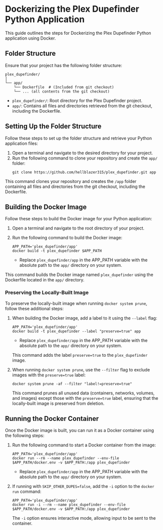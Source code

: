 # Dockerizing the Plex Dupefinder Python Application

This guide outlines the steps for Dockerizing the Plex Dupefinder Python application using Docker.

## Folder Structure

Ensure that your project has the following folder structure:

```
plex_dupefinder/
│
└── app/
    └── Dockerfile  # (Included from git checkout)
    └── ... (all contents from the git checkout)
```

- `plex_dupefinder/`: Root directory for the Plex Dupefinder project.
- `app/`: Contains all files and directories retrieved from the git checkout, including the Dockerfile.

## Setting Up the Folder Structure

Follow these steps to set up the folder structure and retrieve your Python application files:

1. Open a terminal and navigate to the desired directory for your project.
2. Run the following command to clone your repository and create the `app/` folder:
   ```
   git clone https://github.com/hellblazer315/plex_dupefinder.git app
   ```

This command clones your repository and creates the `/app` folder containing all files and directories from the git checkout, including the Dockerfile.

## Building the Docker Image

Follow these steps to build the Docker image for your Python application:

1. Open a terminal and navigate to the root directory of your project.
2. Run the following command to build the Docker image:
   ```
   APP_PATH='plex_dupefinder/app'
   docker build -t plex_dupefinder $APP_PATH
   ```

   - Replace `plex_dupefinder/app` in the APP_PATH variable with the absolute path to the `app/` directory on your system.

This command builds the Docker image named `plex_dupefinder` using the Dockerfile located in the `app/` directory.

### Preserving the Locally-Built Image

To preserve the locally-built image when running `docker system prune`, follow these additional steps:

1. When building the Docker image, add a label to it using the `--label` flag:
   ```
   APP_PATH='plex_dupefinder/app'
   docker build -t plex_dupefinder --label "preserve=true" app
   ```

   - Replace `plex_dupefinder/app` in the APP_PATH variable with the absolute path to the `app/` directory on your system.

   This command adds the label `preserve=true` to the `plex_dupefinder` image.
   

2. When running `docker system prune`, use the `--filter` flag to exclude images with the `preserve=true` label:
   ```
   docker system prune -af --filter "label!=preserve=true"
   ```

   This command prunes all unused data (containers, networks, volumes, and images) except those with the `preserve=true` label, ensuring that the locally-built image is preserved from deletion.

## Running the Docker Container

Once the Docker image is built, you can run it as a Docker container using the following steps:

1. Run the following command to start a Docker container from the image:
   ```
   APP_PATH='plex_dupefinder/app'
   docker run --rm --name plex_dupefinder --env-file $APP_PATH/docker.env -v $APP_PATH:/app plex_dupefinder
   ```

   - Replace `plex_dupefinder/app` in the APP_PATH variable with the absolute path to the `app/` directory on your system.

2. If running with `SKIP_OTHER_DUPES=false`, add the `-i` option to the `docker run` command:
   ```
   APP_PATH='plex_dupefinder/app'
   docker run -i --rm --name plex_dupefinder --env-file $APP_PATH/docker.env -v $APP_PATH:/app plex_dupefinder
   ```

   The `-i` option ensures interactive mode, allowing input to be sent to the container.
